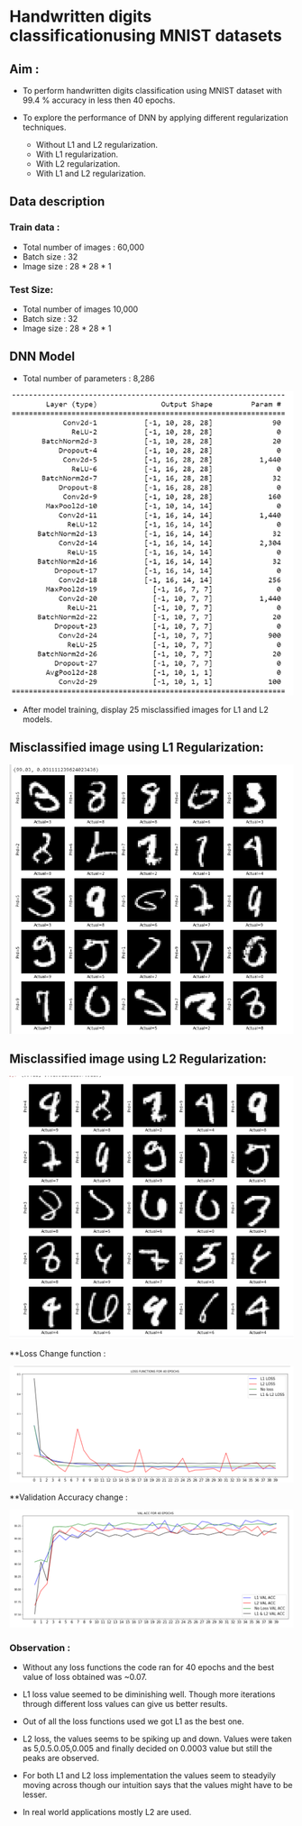 # Handwritten digits classificationusing MNIST datasets

## Aim :

* To perform handwritten digits classification using MNIST dataset with 99.4 % accuracy in less then 40 epochs.
* To explore the performance of DNN by applying different regularization techniques. 

  - Without L1 and L2 regularization.
  - With L1 regularization.
  - With L2 regularization.
  - With L1 and L2 regularization.
  
## Data description
### Train data :
  - Total number of images : 60,000
  - Batch size : 32
  - Image size : 28 * 28 * 1
  
### Test Size:
  - Total number of images  10,000
  - Batch size : 32
  - Image size : 28 * 28 * 1

## DNN Model
  - Total number of parameters : 8,286
  
![Model](https://github.com/Noopuragr/EVA4/blob/master/S6/S6_model.PNG)

* After model training, display 25 misclassified images for L1 and L2 models.

## Misclassified image using L1 Regularization:
![L1](https://github.com/Noopuragr/EVA4/blob/master/S6/L1.PNG)

## Misclassified image using L2 Regularization:

![L2](https://github.com/Noopuragr/EVA4/blob/master/S6/L2.PNG)

**Loss Change function :

![Loss function](https://github.com/Noopuragr/EVA4/blob/master/S6/loss_function.PNG)
 
 **Validation Accuracy change :
 
 ![Accuracy](https://github.com/Noopuragr/EVA4/blob/master/S6/val_acc.PNG)
 
### Observation : 

- Without any loss functions the code ran for 40 epochs and the best value of loss obtained was ~0.07.

- L1 loss value seemed to be diminishing well. Though more iterations through different loss values can give us better results.

- Out of all the loss functions used we got L1 as the best one.

- L2 loss, the values seems to be spiking up and down. Values were taken as 5,0.5.0.05,0.005 and finally decided on 0.0003 value but still the peaks are observed.

- For both L1 and L2 loss implementation the values seem to steadyily moving across though our intuition says that the values might have to be lesser.

- In real world applications mostly L2 are used. 
